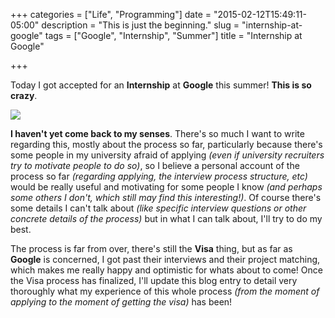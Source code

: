 +++
categories = ["Life", "Programming"]
date = "2015-02-12T15:49:11-05:00"
description = "This is just the beginning."
slug = "internship-at-google"
tags = ["Google", "Internship", "Summer"]
title = "Internship at Google"

+++

Today I got accepted for an **Internship** at **Google** this summer! **This is so crazy**.

![](http://i.imgur.com/EyYSvO6.png)

**I haven't yet come back to my senses**. There's so much I want to write regarding this, mostly about the process so far, particularly because there's some people in my university afraid of applying *(even if university recruiters try to motivate people to do so)*, so I believe a personal account of the process so far *(regarding applying, the interview process structure, etc)* would be really useful and motivating for some people I know *(and perhaps some others I don't, which still may find this interesting!)*. Of course there's some details I can't talk about *(like specific interview questions or other concrete details of the process)* but in what I can talk about, I'll try to do my best.

The process is far from over, there's still the **Visa** thing, but as far as **Google** is concerned, I got past their interviews and their project matching, which makes me really happy and optimistic for whats about to come! Once the Visa process has finalized, I'll update this blog entry to detail very thoroughly what my experience of this whole process *(from the moment of applying to the moment of getting the visa)* has been!